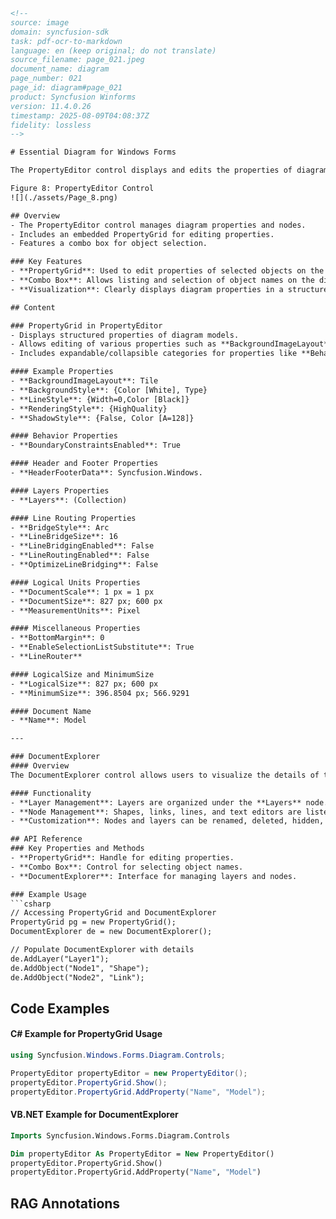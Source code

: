 ```html
<!-- 
source: image
domain: syncfusion-sdk
task: pdf-ocr-to-markdown
language: en (keep original; do not translate)
source_filename: page_021.jpeg
document_name: diagram
page_number: 021
page_id: diagram#page_021
product: Syncfusion Winforms
version: 11.4.0.26
timestamp: 2025-08-09T04:08:37Z
fidelity: lossless
-->

# Essential Diagram for Windows Forms

The PropertyEditor control displays and edits the properties of diagram models, and nodes on the diagram. It contains an embedded PropertyGrid control which is used to edit the properties of selected objects on the diagram. A combo box is added to this control for listing out the names of objects and selecting the objects on the diagram.

Figure 8: PropertyEditor Control
![](./assets/Page_8.png)

## Overview
- The PropertyEditor control manages diagram properties and nodes.
- Includes an embedded PropertyGrid for editing properties.
- Features a combo box for object selection.

### Key Features
- **PropertyGrid**: Used to edit properties of selected objects on the diagram.
- **Combo Box**: Allows listing and selection of object names on the diagram.
- **Visualization**: Clearly displays diagram properties in a structured format.

## Content

### PropertyGrid in PropertyEditor
- Displays structured properties of diagram models.
- Allows editing of various properties such as **BackgroundImageLayout**, **BackgroundStyle**, and more.
- Includes expandable/collapsible categories for properties like **Behavior**, **Header and Footer**, and **Logical Units**.

#### Example Properties
- **BackgroundImageLayout**: Tile
- **BackgroundStyle**: {Color [White], Type}
- **LineStyle**: {Width=0,Color [Black]}
- **RenderingStyle**: {HighQuality}
- **ShadowStyle**: {False, Color [A=128]}

#### Behavior Properties
- **BoundaryConstraintsEnabled**: True

#### Header and Footer Properties
- **HeaderFooterData**: Syncfusion.Windows.

#### Layers Properties
- **Layers**: (Collection)

#### Line Routing Properties
- **BridgeStyle**: Arc
- **LineBridgeSize**: 16
- **LineBridgingEnabled**: False
- **LineRoutingEnabled**: False
- **OptimizeLineBridging**: False

#### Logical Units Properties
- **DocumentScale**: 1 px = 1 px
- **DocumentSize**: 827 px; 600 px
- **MeasurementUnits**: Pixel

#### Miscellaneous Properties
- **BottomMargin**: 0
- **EnableSelectionListSubstitute**: True
- **LineRouter**

#### LogicalSize and MinimumSize
- **LogicalSize**: 827 px; 600 px
- **MinimumSize**: 396.8504 px; 566.9291

#### Document Name
- **Name**: Model

---

### DocumentExplorer
#### Overview
The DocumentExplorer control allows users to visualize the details of the various objects added to the diagram model. The layers are listed under the **Layers** node, and other objects like shapes, links, lines, and text editors are listed under the **Nodes** node.

#### Functionality
- **Layer Management**: Layers are organized under the **Layers** node.
- **Node Management**: Shapes, links, lines, and text editors are listed under the **Nodes** node.
- **Customization**: Nodes and layers can be renamed, deleted, hidden, and new layers can be added.

## API Reference
### Key Properties and Methods
- **PropertyGrid**: Handle for editing properties.
- **Combo Box**: Control for selecting object names.
- **DocumentExplorer**: Interface for managing layers and nodes.

### Example Usage
```csharp
// Accessing PropertyGrid and DocumentExplorer
PropertyGrid pg = new PropertyGrid();
DocumentExplorer de = new DocumentExplorer();

// Populate DocumentExplorer with details
de.AddLayer("Layer1");
de.AddObject("Node1", "Shape");
de.AddObject("Node2", "Link");
```

## Code Examples
#### C# Example for PropertyGrid Usage
```csharp
using Syncfusion.Windows.Forms.Diagram.Controls;

PropertyEditor propertyEditor = new PropertyEditor();
propertyEditor.PropertyGrid.Show();
propertyEditor.PropertyGrid.AddProperty("Name", "Model");
```

#### VB.NET Example for DocumentExplorer
```vb
Imports Syncfusion.Windows.Forms.Diagram.Controls

Dim propertyEditor As PropertyEditor = New PropertyEditor()
propertyEditor.PropertyGrid.Show()
propertyEditor.PropertyGrid.AddProperty("Name", "Model")
```

## RAG Annotations
<!-- tags: [Syncfusion Winforms, Diagram Control, PropertyEditor, DocumentExplorer, PropertyGrid, C# Example, VB.NET Example, Version 11.4.0.26] keywords: [PropertyGrid, DocumentExplorer, Layer Management, Node Management, Shape, Link, Line, Text Editor, PropertyEditor Control] -->
```